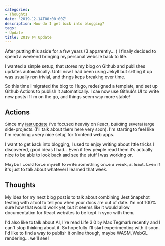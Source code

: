```yaml
---
categories:
- Thoughts
date: "2019-12-14T00:00:00Z"
description: How do I get back into blogging?
tags:
- Update
title: 2019 Q4 Update
---
```


After putting this aside for a few years (3 apparently... ) I finally decided to spend a weekend bringing my personal website back to life.

I wanted a simple setup, that stores my blog on Github and publishes updates automatically. Until now I had been using Jekyll but setting it up was usually non trivial, and things keps breaking over time.

So this time I migrated the blog to Hugo, redesigned a template, and set up Github Actions to publish it automatically. I can now use Github's UI to write new posts if I'm on the go, and things seem way more stable!

## Actions

Since my [last update](/note/2016-04-28-what-im-doing/) I've focused heavily on React, building several large side-projects. (I'll talk about them here very soon). I'm starting to feel like I'm reaching a very nice setup for frontend web apps.

I want to get back into blogging, I used to enjoy writing about little tricks I discovered, good ideas I had... Even if few people read them it's actually nice to be able to look back and see the stuff I was working on.

Maybe I could force myself to write something once a week, at least. Even if it's just to talk about whatever I learned that week.

## Thoughts

My idea for my next blog post is to talk about combining Jest Snapshot testing with a tool to tell you when your docs are out of date. I'm not 100% sure how that would work yet, but it seems like it would allow documentation for React websites to be kept in sync with them.

I'd also like to talk about AI, I've read Life 3.0 by Max Tegmark recently and I can't stop thinking about it. So hopefully I'll start experimenting with it soon. I'd like to find a way to publish it online though, maybe WASM, WebGL rendering... we'll see!
